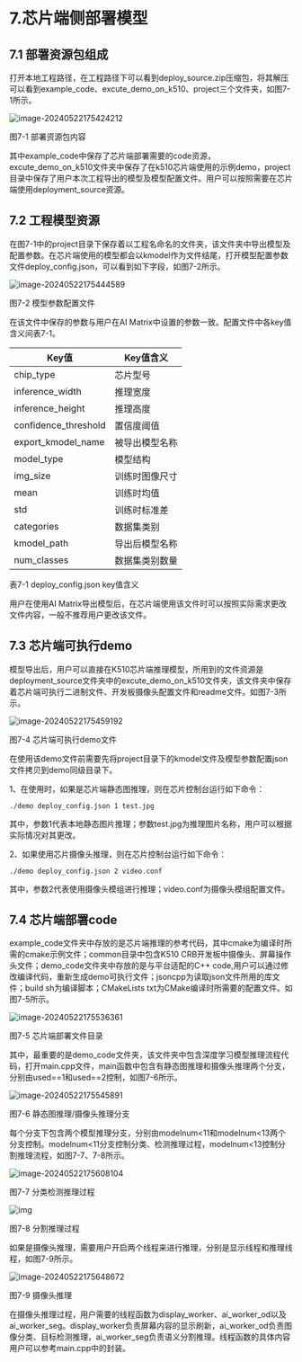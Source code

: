 # 7.芯片端侧部署模型

## 7.1   部署资源包组成

  打开本地工程路径，在工程路径下可以看到deploy_source.zip压缩包，将其解压可以看到example_code、excute_demo_on_k510、project三个文件夹，如图7-1所示。

![image-20240522175424212](http://photos.100ask.net/canaan-docs/image-20240522175424212.png)

图7-1 部署资源包内容

其中example_code中保存了芯片端部署需要的code资源，excute_demo_on_k510文件夹中保存了在k510芯片端使用的示例demo，project目录中保存了用户本次工程导出的模型及模型配置文件。用户可以按照需要在芯片端使用deployment_source资源。

## 7.2   工程模型资源

在图7-1中的project目录下保存着以工程名命名的文件夹，该文件夹中导出模型及配置参数。在芯片端使用的模型都会以kmodel作为文件结尾，打开模型配置参数文件deploy_config.json，可以看到如下字段，如图7-2所示。

![image-20240522175444589](http://photos.100ask.net/canaan-docs/image-20240522175444589.png)

图7-2 模型参数配置文件

在该文件中保存的参数与用户在AI Matrix中设置的参数一致。配置文件中各key值含义间表7-1。

| Key值                | Key值含义      |
| -------------------- | -------------- |
| chip_type            | 芯片型号       |
| inference_width      | 推理宽度       |
| inference_height     | 推理高度       |
| confidence_threshold | 置信度阈值     |
| export_kmodel_name   | 被导出模型名称 |
| model_type           | 模型结构       |
| img_size             | 训练时图像尺寸 |
| mean                 | 训练时均值     |
| std                  | 训练时标准差   |
| categories           | 数据集类别     |
| kmodel_path          | 导出后模型名称 |
| num_classes          | 数据集类别数量 |

表7-1 deploy_config.json key值含义

用户在使用AI Matrix导出模型后，在芯片端使用该文件时可以按照实际需求更改文件内容，一般不推荐用户更改该文件。

## 7.3   芯片端可执行demo

模型导出后，用户可以直接在K510芯片端推理模型，所用到的文件资源是deployment_source文件夹中的excute_demo_on_k510文件夹，该文件夹中保存着芯片端可执行二进制文件、开发板摄像头配置文件和readme文件。如图7-3所示。

![image-20240522175459192](http://photos.100ask.net/canaan-docs/image-20240522175459192.png)

图7-4 芯片端可执行demo文件

在使用该demo文件前需要先将project目录下的kmodel文件及模型参数配置json文件拷贝到demo同级目录下。

1、在使用时，如果是芯片端静态图推理，则在芯片控制台运行如下命令：

```
./demo deploy_config.json 1 test.jpg
```

其中，参数1代表本地静态图片推理；参数test.jpg为推理图片名称，用户可以根据实际情况对其更改。

2、如果使用芯片摄像头推理，则在芯片控制台运行如下命令：

```
./demo deploy_config.json 2 video.conf
```

其中，参数2代表使用摄像头模组进行推理；video.conf为摄像头模组配置文件。

## 7.4   芯片端部署code

example_code文件夹中存放的是芯片端推理的参考代码，其中cmake为编译时所需的cmake示例文件；common目录中包含K510 CRB开发板中摄像头、屏幕操作头文件；demo_code文件夹中存放的是与平台适配的C++ code,用户可以通过修改编译代码，重新生成demo可执行文件；jsoncpp为读取json文件所用的库文件；build sh为编译脚本；CMakeLists txt为CMake编译时所需要的配置文件。如图7-5所示。

![image-20240522175536361](http://photos.100ask.net/canaan-docs/image-20240522175536361.png)

图7-5 芯片端部署文件目录

其中，最重要的是demo_code文件夹，该文件夹中包含深度学习模型推理流程代码，打开main.cpp文件，main函数中包含有静态图推理和摄像头推理两个分支，分别由used==1和used==2控制，如图7-6所示。

![image-20240522175545891](http://photos.100ask.net/canaan-docs/image-20240522175545891.png)

图7-6 静态图推理/摄像头推理分支

 

每个分支下包含两个模型推理分支，分别由modelnum<11和modelnum<13两个分支控制。modelnum<11分支控制分类、检测推理过程，modelnum<13控制分割推理流程，如图7-7、7-8所示。

![image-20240522175608104](http://photos.100ask.net/canaan-docs/image-20240522175608104.png)

图7-7 分类检测推理过程

![img](http://photos.100ask.net/canaan-docs/image-20240522175619776.png)

图7-8 分割推理过程

 

如果是摄像头推理，需要用户开启两个线程来进行推理，分别是显示线程和推理线程，如图7-9所示。

![image-20240522175648672](http://photos.100ask.net/canaan-docs/image-20240522175648672.png)

图7-9 摄像头推理

在摄像头推理过程，用户需要的线程函数为display_worker、ai_worker_od以及ai_worker_seg。display_worker负责屏幕内容的显示刷新，ai_worker_od负责图像分类、目标检测推理，ai_worker_seg负责语义分割推理。线程函数的具体内容用户可以参考main.cpp中的封装。

 